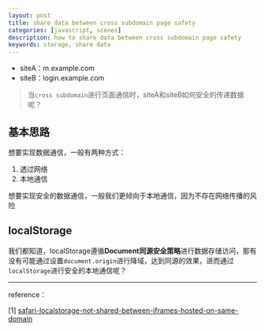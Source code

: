 ```yaml
---
layout: post
title: share data between cross subdomain page safety
categories: [javascript, scenes]
description: how to share data between cross subdomain page safety
keywords: storage, share data
---
```


* siteA：m.example.com
* siteB：login.example.com

> 当`cross subdomain`进行页面通信时，siteA和siteB如何安全的传递数据呢？

## 基本思路

想要实现数据通信，一般有两种方式：
1. 透过网络
2. 本地通信

想要实现安全的数据通信，一般我们更倾向于本地通信，因为不存在网络传播的风险

## localStorage

我们都知道，localStorage遵循**Document同源安全策略**进行数据存储访问，那有没有可能通过设置`document.origin`进行降域，达到同源的效果，进而通过`localStorage`进行安全的本地通信呢？

---

reference：

[1] [safari-localstorage-not-shared-between-iframes-hosted-on-same-domain](https://stackoverflow.com/questions/63922558/safari-localstorage-not-shared-between-iframes-hosted-on-same-domain)